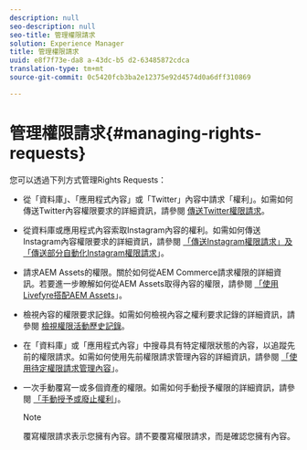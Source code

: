 ```yaml
---
description: null
seo-description: null
seo-title: 管理權限請求
solution: Experience Manager
title: 管理權限請求
uuid: e8f7f73e-da8 a-43dc-b5 d2-63485872cdca
translation-type: tm+mt
source-git-commit: 0c5420fcb3ba2e12375e92d4574d0a6dff310869

---
```



# 管理權限請求{#managing-rights-requests}

您可以透過下列方式管理Rights Requests：

* 從「資料庫」、「應用程式內容」或「Twitter」內容中請求「權利」。如需如何傳送Twitter內容權限要求的詳細資訊，請參閱 [傳送Twitter權限請求](../c-how-requesting-rights-works/t-send-a-rights-request-to-own-a-digital-asset.md#t_send_a_rights_request_to_own_a_digital_asset)。
* 從資料庫或應用程式內容索取Instagram內容的權利。如需如何傳送Instagram內容權限要求的詳細資訊，請參閱 [「傳送Instagram權限請求」及](../c-how-requesting-rights-works/c-send-instagram-manual-rights-request.md#c_send_instagram_manual_rights_request)[「傳送部分自動化Instagram權限請求](../c-how-requesting-rights-works/c-send-an-instagram-rights-request-from-the-library.md#c_send_an_instagram_rights_request_from_the_library)」。

* 請求AEM Assets的權限。關於如何從AEM Commerce請求權限的詳細資訊。若要進一步瞭解如何從AEM Assets取得內容的權限，請參閱 [「使用Livefyre搭配AEM Assets](https://helpx.adobe.com/experience-manager/6-4/sites/administering/using/livefyre.html#UseLivefyrewithAEMAssets)」。
* 檢視內容的權限要求記錄。如需如何檢視內容之權利要求記錄的詳細資訊，請參閱 [檢視權限活動歷史記錄](../c-how-requesting-rights-works/c-view-rights-activity-history.md#c_view_rights_activity_history)。
* 在「資料庫」或「應用程式內容」中搜尋具有特定權限狀態的內容，以追蹤先前的權限請求。如需如何使用先前權限請求管理內容的詳細資訊，請參閱 [「使用待定權限請求管理內容](../c-how-requesting-rights-works/t-manage-content-with-pending-rights-request.md#t_manage_content_with_pending_rights_request)」。
* 一次手動覆寫一或多個資產的權限。如需如何手動授予權限的詳細資訊，請參閱 [「手動授予或廢止權利](../c-how-requesting-rights-works/t-manually-grant-the-rights-for-one-or-more-assets.md#t_manually_grant_the_rights_for_one_or_more_assets)」。

   >[!NOTE]
   >
   >覆寫權限請求表示您擁有內容。請不要覆寫權限請求，而是確認您擁有內容。

